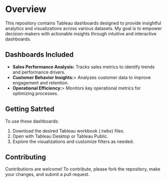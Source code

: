 <h1>Overview</h1>
<p>This repository contains Tableau dashboards designed to provide insightful analytics and visualizations across various datasets. My goal is to empower decision-makers with actionable insights through intuitive and interactive dashboards.</p>

<h2>Dashboards Included </h2>
<ul>
  <li><b>Sales Performance Analysis:</b> Tracks sales metrics to identify trends and performance drivers.</li>
  <li><b>Customer Behavior Insights:</b>> Analyzes customer data to improve engagement and retention.</li>
  <li><b>Operational Efficiency:</b>> Monitors key operational metrics for optimizing processes.</li>
</ul>

<h2>Getting Satrted</h2>
<p> To use these dashboards:</p>
<ol>
<li>Download the desired Tableau workbook (.twbx) files.</li>
<li>Open with Tableau Desktop or Tableau Public.</li>
<li>Explore the visualizations and customize filters as needed.</li>
</ol>

<h2> Contributing </h2>
<p>Contributions are welcome! To contribute, please fork the repository, make your changes, and submit a pull request.</p>
